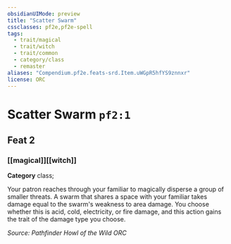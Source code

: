 ```yaml
---
obsidianUIMode: preview
title: "Scatter Swarm"
cssclasses: pf2e,pf2e-spell
tags:
  - trait/magical
  - trait/witch
  - trait/common
  - category/class
  - remaster
aliases: "Compendium.pf2e.feats-srd.Item.uWGpR5hfYS9znnxr"
license: ORC
---
```

# Scatter Swarm `pf2:1`
## Feat 2
### [[magical]][[witch]]

**Category** class; 




Your patron reaches through your familiar to magically disperse a group of smaller threats. A swarm that shares a space with your familiar takes damage equal to the swarm's weakness to area damage. You choose whether this is acid, cold, electricity, or fire damage, and this action gains the trait of the damage type you choose.

*Source: Pathfinder Howl of the Wild*
*ORC*